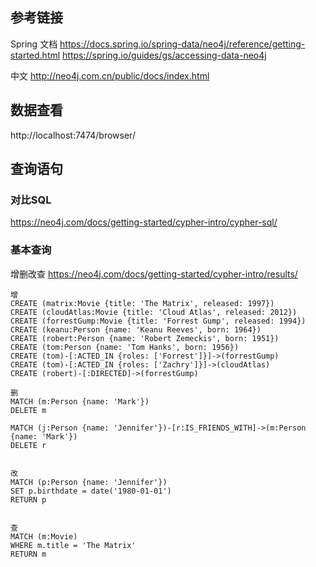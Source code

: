 
## 参考链接 ##
Spring 文档 
https://docs.spring.io/spring-data/neo4j/reference/getting-started.html
https://spring.io/guides/gs/accessing-data-neo4j

中文 http://neo4j.com.cn/public/docs/index.html

## 数据查看
http://localhost:7474/browser/



## 查询语句



### 对比SQL

https://neo4j.com/docs/getting-started/cypher-intro/cypher-sql/



### 基本查询 

增删改查 https://neo4j.com/docs/getting-started/cypher-intro/results/

```
增
CREATE (matrix:Movie {title: 'The Matrix', released: 1997})
CREATE (cloudAtlas:Movie {title: 'Cloud Atlas', released: 2012})
CREATE (forrestGump:Movie {title: 'Forrest Gump', released: 1994})
CREATE (keanu:Person {name: 'Keanu Reeves', born: 1964})
CREATE (robert:Person {name: 'Robert Zemeckis', born: 1951})
CREATE (tom:Person {name: 'Tom Hanks', born: 1956})
CREATE (tom)-[:ACTED_IN {roles: ['Forrest']}]->(forrestGump)
CREATE (tom)-[:ACTED_IN {roles: ['Zachry']}]->(cloudAtlas)
CREATE (robert)-[:DIRECTED]->(forrestGump)

删
MATCH (m:Person {name: 'Mark'})
DELETE m

MATCH (j:Person {name: 'Jennifer'})-[r:IS_FRIENDS_WITH]->(m:Person {name: 'Mark'})
DELETE r


改
MATCH (p:Person {name: 'Jennifer'})
SET p.birthdate = date('1980-01-01')
RETURN p


查 
MATCH (m:Movie)
WHERE m.title = 'The Matrix'
RETURN m

```

